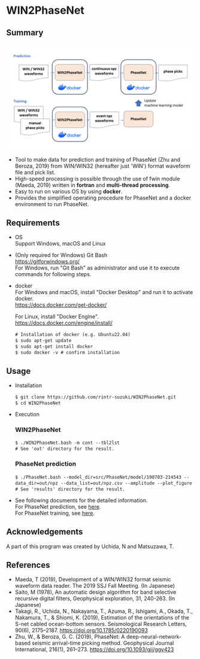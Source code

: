 # WIN2PhaseNet
## Summary

![](docs/assets/WIN2NPZ_overview.png)
 
* Tool to make data for prediction and training of PhaseNet (Zhu and Beroza, 2019) from WIN/WIN32 (hereafter just 'WIN') format waveform file and pick list.
* High-speed processing is possible through the use of fwin module (Maeda, 2019) written in **fortran** and **multi-thread processing**.
* Easy to run on various OS by using **docker**.
* Provides the simplified operating procedure for PhaseNet and a docker environment to run PhaseNet.

## Requirements
* OS <br>
  Support Windows, macOS and Linux

* (Only required for Windows) Git Bash <br>
  https://gitforwindows.org/ <br>
  For Windows, run "Git Bash" as administrator and use it to execute commands for following steps.

* docker <br>
  For Windows and macOS, install "Docker Desktop" and run it to activate docker. <br>
  https://docs.docker.com/get-docker/ <br>

  For Linux, install "Docker Engine". <br>
  https://docs.docker.com/engine/install/ <br>
    ```
    # Installation of docker (e.g. Ubuntu22.04)
    $ sudo apt-get update
    $ sudo apt-get install docker
    $ sudo docker -v # confirm installation
    ```
## Usage
* Installation
  ```
  $ git clone https://github.com/rintr-suzuki/WIN2PhaseNet.git
  $ cd WIN2PhaseNet
  ```

* Execution
  ### WIN2PhaseNet
  ```
  $ ./WIN2PhaseNet.bash -m cont --tbl2lst
  # See 'out' directory for the result.
  ```

  ### PhaseNet prediction
  ```
  $ ./PhaseNet.bash --model_dir=src/PhaseNet/model/190703-214543 --data_dir=out/npz --data_list=out/npz.csv --amplitude --plot_figure
  # See 'results' directory for the result.
  ```

* See following documents for the detailed information. <br>
  For PhaseNet prediction, see [here](docs/README-prediction.md). <br>
  For PhaseNet training, see [here](docs/README-training.md). <br>

## Acknowledgements
A part of this program was created by Uchida, N and Matsuzawa, T.

## References
* Maeda, T (2019), Development of a WIN/WIN32 format seismic waveform data reader. The 2019 SSJ Fall Meeting. (In Japanese)
* Saito, M (1978), An automatic design algorithm for band selective recursive digital filters, Geophysical exploration, 31, 240-263. (In Japanese)
* Takagi, R., Uchida, N., Nakayama, T., Azuma, R., Ishigami, A., Okada, T., Nakamura, T., & Shiomi, K. (2019), Estimation of the orientations of the S-net cabled ocean-bottom sensors. Seismological Research Letters, 90(6), 2175–2187. https://doi.org/10.1785/0220190093
* Zhu, W., & Beroza, G. C. (2019), PhaseNet: A deep-neural-network-based seismic arrival-time picking method. Geophysical Journal International, 216(1), 261–273. https://doi.org/10.1093/gji/ggy423